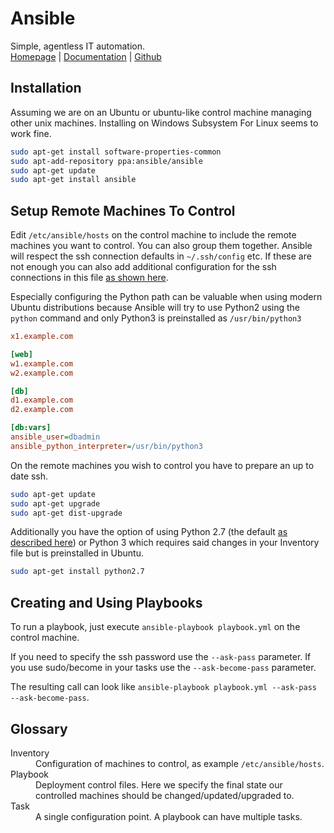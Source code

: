 # Ansible
Simple, agentless IT automation.
<br/>
[Homepage](//www.ansible.com/) |
[Documentation](//docs.ansible.com/) |
[Github](//github.com/ansible/ansible)

## Installation
Assuming we are on an Ubuntu or ubuntu-like control machine managing other unix machines.
Installing on Windows Subsystem For Linux seems to work fine.

``` bash
sudo apt-get install software-properties-common
sudo apt-add-repository ppa:ansible/ansible
sudo apt-get update
sudo apt-get install ansible
```

## Setup Remote Machines To Control
Edit `/etc/ansible/hosts` on the control machine to include the remote machines you want to control.
You can also group them together.
Ansible will respect the ssh connection defaults in `~/.ssh/config` etc.
If these are not enough you can also add additional configuration for the ssh connections in this file [as shown here](//docs.ansible.com/ansible/intro_inventory.html).

Especially configuring the Python path can be valuable when using modern Ubuntu distributions because Ansible will try to use Python2 using the `python` command and only Python3 is preinstalled as `/usr/bin/python3`
``` ini
x1.example.com

[web]
w1.example.com
w2.example.com

[db]
d1.example.com
d2.example.com

[db:vars]
ansible_user=dbadmin
ansible_python_interpreter=/usr/bin/python3
```

On the remote machines you wish to control you have to prepare an up to date ssh.

``` bash
sudo apt-get update
sudo apt-get upgrade
sudo apt-get dist-upgrade
```

Additionally you have the option of using Python 2.7 (the default [as described here](//docs.ansible.com/ansible/latest/intro_installation.html#managed-node-requirements)) or Python 3 which requires said changes in your Inventory file but is preinstalled in Ubuntu.
``` bash
sudo apt-get install python2.7
```

## Creating and Using Playbooks
To run a playbook, just execute `ansible-playbook playbook.yml` on the control machine.

If you need to specify the ssh password use the `--ask-pass` parameter.
If you use sudo/become in your tasks use the `--ask-become-pass` parameter.

The resulting call can look like `ansible-playbook playbook.yml --ask-pass --ask-become-pass`.
 
## Glossary
<dl>
 <dt>Inventory</dt>
 <dd>Configuration of machines to control, as example <code>/etc/ansible/hosts</code>.</dd>

 <dt>Playbook</dt>
 <dd>Deployment control files. Here we specify the final state our controlled machines should be changed/updated/upgraded to.</dd>
  
 <dt>Task</dt>
 <dd>A single configuration point. A playbook can have multiple tasks.</dd>
</dl>
